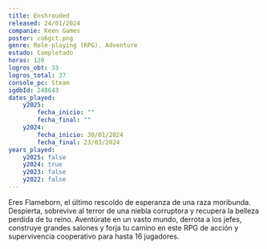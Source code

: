 ```yaml
---
title: Enshrouded
released: 24/01/2024
companie: Keen Games
poster: co6gct.png
genre: Role-playing (RPG), Adventure
estado: Completado
horas: 120
logros_obt: 33
logros_total: 37
console_pc: Steam
igdbId: 248643
dates_played:
    y2025:
        fecha_inicio: ""
        fecha_final: ""
    y2024:
        fecha_inicio: 30/01/2024
        fecha_final: 23/03/2024
years_played:
    y2025: false
    y2024: true
    y2023: false
    y2022: false
---
```


Eres Flameborn, el último rescoldo de esperanza de una raza moribunda. Despierta, sobrevive al terror de una niebla corruptora y recupera la belleza perdida de tu reino. Aventúrate en un vasto mundo, derrota a los jefes, construye grandes salones y forja tu camino en este RPG de acción y supervivencia cooperativo para hasta 16 jugadores.